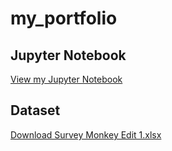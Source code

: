 # my_portfolio

## Jupyter Notebook
[View my Jupyter Notebook](https://github.com/kinkadrj/My_Portfolio/blob/main/Script1%20-%20Data_Manipulation.ipynb)

## Dataset
[Download Survey Monkey Edit 1.xlsx](https://github.com/kinkadrj/My_Portfolio/raw/main/Survey%20Monkey%20Edit%201.xlsx)
